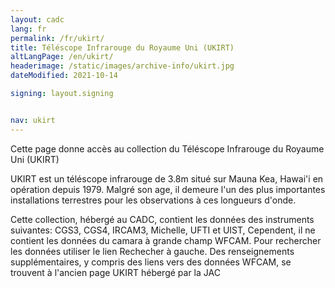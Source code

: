 ```yaml
---
layout: cadc
lang: fr
permalink: /fr/ukirt/
title: Téléscope Infrarouge du Royaume Uni (UKIRT)
altLangPage: /en/ukirt/
headerimage: /static/images/archive-info/ukirt.jpg
dateModified: 2021-10-14

signing: layout.signing


nav: ukirt
---
```


<p>
  Cette page donne accès au collection du
  Téléscope Infrarouge du Royaume Uni (UKIRT)
</p>

<p>
  UKIRT est un téléscope infrarouge de 3.8m situé
  sur Mauna Kea, Hawai'i en opération depuis
  1979. Malgré son age, il demeure l'un des plus importantes
  installations terrestres pour les observations à ces
  longueurs d'onde.
</p>

<p>
  Cette collection, hébergé au CADC, contient les
  données des instruments suivantes: CGS3, CGS4, IRCAM3,
  Michelle, UFTI et UIST, Cependent, il ne contient les données
  du camara à grande champ WFCAM. Pour rechercher les
  données utiliser le lien Rechecher à gauche. Des
  renseignements supplémentaires, y compris des liens vers des
  données WFCAM, se trouvent à l'ancien page UKIRT
  hébergé par la JAC
</p>
